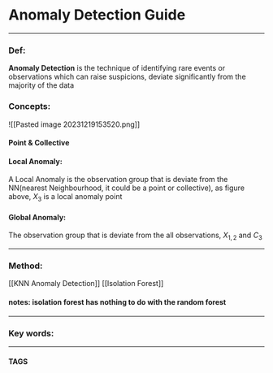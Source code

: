 # Anomaly Detection Guide


---

### Def:
**Anomaly Detection** is the technique of identifying rare events or observations which can raise suspicions, deviate significantly from the majority of the data

### Concepts:
![[Pasted image 20231219153520.png]]
#### Point & Collective
#### Local Anomaly:
A Local Anomaly is the observation group that is deviate from the NN(nearest  Neighbourhood, it could be a point or collective), as figure above, $X_{3}$ is a local anomaly point

#### Global Anomaly:
The observation group that is deviate from the all observations, $X_{1,2}$  and $C_{3}$

---


### Method:
[[KNN Anomaly Detection]]
[[Isolation Forest]]

#### notes: isolation forest has nothing to do with the random forest 
---

### Key words:

---
#### TAGS